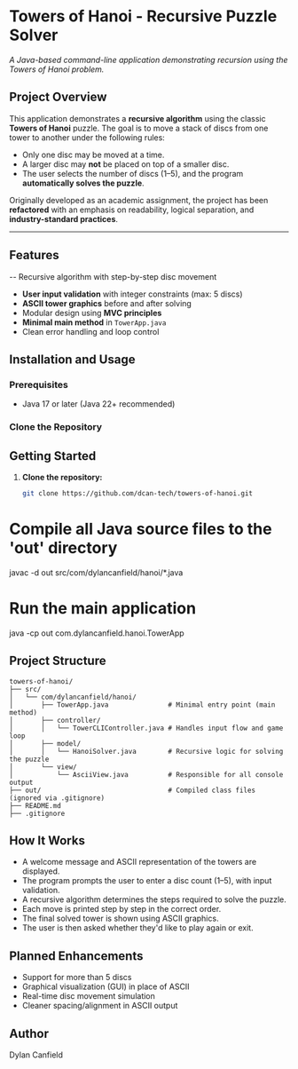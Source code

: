 # Towers of Hanoi - Recursive Puzzle Solver

_A Java-based command-line application demonstrating recursion using the Towers of Hanoi problem._

## Project Overview

This application demonstrates a **recursive algorithm** using the classic **Towers of Hanoi** puzzle. The goal is to move a stack of discs from one tower to another under the following rules:

- Only one disc may be moved at a time.
- A larger disc may **not** be placed on top of a smaller disc.
- The user selects the number of discs (1–5), and the program **automatically solves the puzzle**.

Originally developed as an academic assignment, the project has been **refactored** with an emphasis on readability, logical separation, and **industry-standard practices**.

---

## Features

-- Recursive algorithm with step-by-step disc movement
- **User input validation** with integer constraints (max: 5 discs)
- **ASCII tower graphics** before and after solving
- Modular design using **MVC principles**
- **Minimal main method** in `TowerApp.java`
- Clean error handling and loop control

## Installation and Usage

### Prerequisites
- Java 17 or later (Java 22+ recommended)

### Clone the Repository

## Getting Started

1.  **Clone the repository:**

    ```bash
    git clone https://github.com/dcan-tech/towers-of-hanoi.git
    ```

# Compile all Java source files to the 'out' directory
javac -d out src/com/dylancanfield/hanoi/*.java

# Run the main application
java -cp out com.dylancanfield.hanoi.TowerApp

## Project Structure
```
towers-of-hanoi/
├── src/
│   └── com/dylancanfield/hanoi/
│       ├── TowerApp.java               # Minimal entry point (main method)
│       ├── controller/
│       │   └── TowerCLIController.java # Handles input flow and game loop
│       ├── model/
│       │   └── HanoiSolver.java        # Recursive logic for solving the puzzle
│       └── view/
│           └── AsciiView.java          # Responsible for all console output
├── out/                                # Compiled class files (ignored via .gitignore)
├── README.md
├── .gitignore
```

## How It Works

* A welcome message and ASCII representation of the towers are displayed.
* The program prompts the user to enter a disc count (1–5), with input validation.
* A recursive algorithm determines the steps required to solve the puzzle.
* Each move is printed step by step in the correct order.
* The final solved tower is shown using ASCII graphics.
* The user is then asked whether they'd like to play again or exit.

## Planned Enhancements

* Support for more than 5 discs
* Graphical visualization (GUI) in place of ASCII
* Real-time disc movement simulation
* Cleaner spacing/alignment in ASCII output

## Author

Dylan Canfield
